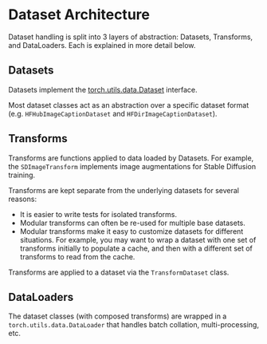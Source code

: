 # Dataset Architecture
Dataset handling is split into 3 layers of abstraction: Datasets, Transforms, and DataLoaders. Each is explained in more detail below.

## Datasets

Datasets implement the [torch.utils.data.Dataset](https://pytorch.org/tutorials/beginner/basics/data_tutorial.html#creating-a-custom-dataset-for-your-files) interface.

Most dataset classes act as an abstraction over a specific dataset format (e.g. `HFHubImageCaptionDataset` and `HFDirImageCaptionDataset`). 
## Transforms

Transforms are functions applied to data loaded by Datasets. For example, the `SDImageTransform` implements image augmentations for Stable Diffusion training.

Transforms are kept separate from the underlying datasets for several reasons:
- It is easier to write tests for isolated transforms.
- Modular transforms can often be re-used for multiple base datasets.
- Modular transforms make it easy to customize datasets for different situations. For example, you may want to wrap a dataset with one set of transforms initially to populate a cache, and then with a different set of transforms to read from the cache.

Transforms are applied to a dataset via the `TransformDataset` class.

## DataLoaders

The dataset classes (with composed transforms) are wrapped in a `torch.utils.data.DataLoader` that handles batch collation, multi-processing, etc.
